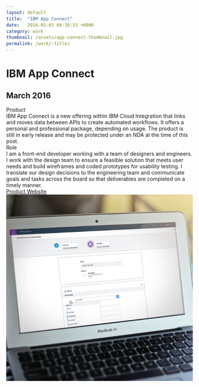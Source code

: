 ```yaml
---
layout: default
title:  "IBM App Connect"
date:   2016-05-01 00:38:53 +0000
category: work
thumbnail: /assets/app-connect-thumbnail.jpg
permalink: /work/:title/
---
```

<h1 class="content__post-title h1 bold">IBM App Connect</h1>
<h2 class="h3 content__post-date">March 2016</h2>
<div class="content__post-block content__post-block--margin">
  <div class="content__post-half">
    <div class="block margin-s margin-no-top">
      <div class="content__post-sub-title margin-s margin-no-top">Product</div>
      IBM App Connect is a new offering within IBM Cloud Integration that links and moves data between APIs to create automated workflows. It offers a personal and professional package, depending on usage. The product is still in early release and may be protected under an NDA at the time of this post.
    </div>
    <div class="block margin-s margin-no-top">
      <div class="content__post-sub-title margin-s margin-no-top">Role</div>
      I am a front-end developer working with a team of designers and engineers. I work with the design team to ensure a feasible solution that meets user needs and build wireframes and coded prototypes for usability testing. I translate our design decisions to the engineering team and communicate goals and tasks across the board so that deliverables are completed on a timely manner.
    </div>
    <a class="button margin-s" href="https://appconnect.ibmcloud.com/" title="product website" target="_blank">Product Website</a>
  </div>
  <div class="content__post-half">
    <img class="content__post-image" src="/assets/app-connect-thumbnail.jpg" alt="app connect"/>
  </div>
</div>
